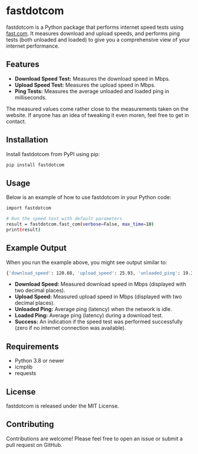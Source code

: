 # fastdotcom

fastdotcom is a Python package that performs internet speed tests using [fast.com](https://fast.com). It measures download and upload speeds, and performs ping tests (both unloaded and loaded) to give you a comprehensive view of your internet performance.

## Features

- **Download Speed Test:** Measures the download speed in Mbps.
- **Upload Speed Test:** Measures the upload speed in Mbps.
- **Ping Tests:** Measures the average unloaded and loaded ping in milliseconds.

The measured values come rather close to the measurements taken on the website. If anyone has an idea of tweaking it even moren, feel free to get in contact.

## Installation

Install fastdotcom from PyPI using pip:

```bash
pip install fastdotcom
```
## Usage

Below is an example of how to use fastdotcom in your Python code:
```bash
import fastdotcom

# Run the speed test with default parameters
result = fastdotcom.fast_com(verbose=False, max_time=10)
print(result)
```

## Example Output

When you run the example above, you might see output similar to:
```bash
{'download_speed': 120.68, 'upload_speed': 25.93, 'unloaded_ping': 19.35, 'loaded_ping': 48.64, 'success': 1}
```

- **Download Speed:** Measured download speed in Mbps (displayed with two decimal places).
- **Upload Speed:** Measured upload speed in Mbps (displayed with two decimal places).
- **Unloaded Ping:** Average ping (latency) when the network is idle.
- **Loaded Ping:** Average ping (latency) during a download test.
- **Success:** An indication if the speed test was performed successfully (zero if no internet connection was available).

## Requirements
- Python 3.8 or newer
- icmplib
- requests

## License

fastdotcom is released under the MIT License.

## Contributing

Contributions are welcome! Please feel free to open an issue or submit a pull request on GitHub.
